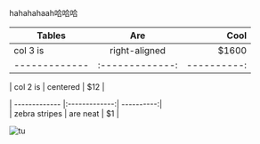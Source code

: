 hahahahaah哈哈哈


| Tables        | Are           |   	 Cool|
| ------------- |:-------------:| ----------:|	
| col 3 is      | right-aligned | $1600 |
| ------------- |:-------------:| ----------:|	
	
| col 2 is      | centered                                       |  	 $12 |

| ------------- |:-------------:| ----------:|		
| zebra stripes | are neat      |  	  $1 |


![tu](http://25.io/mou/Mou_128.png)
